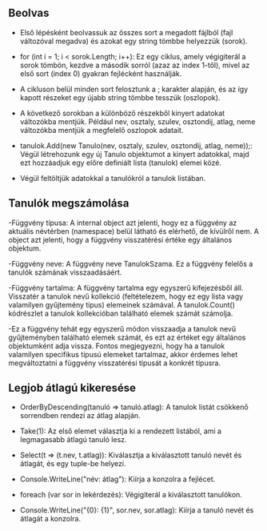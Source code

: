 ## Beolvas
- Első lépésként beolvassuk az összes sort a megadott fájlból (fajl változóval megadva) és azokat egy string tömbbe helyezzük (sorok).

- for (int i = 1; i < sorok.Length; i++): Ez egy ciklus, amely végigiterál a sorok tömbön, kezdve a második sorról (azaz az index 1-től), mivel az első sort (index 0) gyakran fejlécként használják.

- A cikluson belül minden sort felosztunk a ; karakter alapján, és az így kapott részeket egy újabb string tömbbe tesszük (oszlopok).

- A következő sorokban a különböző részekből kinyert adatokat változókba mentjük. Például nev, osztaly, szulev, osztondij, atlag, neme változókba mentjük a megfelelő oszlopok adatait.

- tanulok.Add(new Tanulo(nev, osztaly, szulev, osztondij, atlag, neme));: Végül létrehozunk egy új Tanulo objektumot a kinyert adatokkal, majd ezt hozzáadjuk egy előre definiált lista (tanulok) elemei közé.

- Végül feltöltjük adatokkal a tanulókról a tanulok listában. 


## Tanulók megszámolása
-Függvény típusa: A internal object azt jelenti, hogy ez a függvény az aktuális névtérben (namespace) belül látható és elérhető, de kívülről nem. A object azt jelenti, hogy a függvény visszatérési értéke egy általános objektum.

-Függvény neve: A függvény neve TanulokSzama. Ez a függvény felelős a tanulók számának visszaadásáért.

-Függvény tartalma: A függvény tartalma egy egyszerű kifejezésből áll. Visszatér a tanulok nevű kollekció (feltételezem, hogy ez egy lista vagy valamilyen gyűjtemény típus) elemeinek számával. A tanulok.Count() kódrészlet a tanulok kollekcióban található elemek számát számolja.

-Ez a függvény tehát egy egyszerű módon visszaadja a tanulok nevű gyűjteményben található elemek számát, és ezt az értéket egy általános objektumként adja vissza. Fontos megjegyezni, hogy ha a tanulok valamilyen specifikus típusú elemeket tartalmaz, akkor érdemes lehet megváltoztatni a függvény visszatérési típusát a konkrét típusra.

## Legjob átlagú kikeresése
- OrderByDescending(tanuló => tanuló.atlag): A tanulok listát csökkenő sorrendben rendezi az átlag alapján.

- Take(1): Az első elemet választja ki a rendezett listából, ami a legmagasabb átlagú tanuló lesz.

- Select(t => (t.nev, t.atlag)): Kiválasztja a kiválasztott tanuló nevét és átlagát, és egy tuple-be helyezi.

- Console.WriteLine("név: átlag"): Kiírja a konzolra a fejlécet.

- foreach (var sor in lekérdezés): Végigiterál a kiválasztott tanulókon.

- Console.WriteLine("{0}: {1}", sor.nev, sor.atlag): Kiírja a tanuló nevét és átlagát a konzolra.